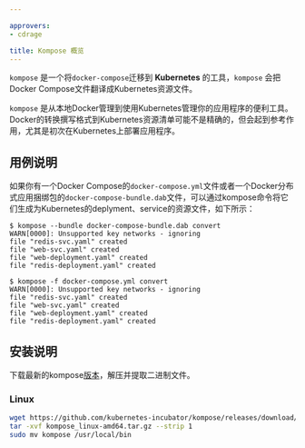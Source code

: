 ```yaml
---

approvers:
- cdrage

title: Kompose 概览
---
```



`kompose` 是一个将`docker-compose`迁移到 **Kubernetes** 的工具，`kompose` 会把Docker Compose文件翻译成Kubernetes资源文件。

`kompose` 是从本地Docker管理到使用Kubernetes管理你的应用程序的便利工具。Docker的转换撰写格式到Kubernetes资源清单可能不是精确的，但会起到参考作用，尤其是初次在Kubernetes上部署应用程序。

## 用例说明

如果你有一个Docker Compose的`docker-compose.yml`文件或者一个Docker分布式应用捆绑包的`docker-compose-bundle.dab`文件，可以通过kompose命令将它们生成为Kubernetes的deplyment、service的资源文件，如下所示：

```console
$ kompose --bundle docker-compose-bundle.dab convert
WARN[0000]: Unsupported key networks - ignoring
file "redis-svc.yaml" created
file "web-svc.yaml" created
file "web-deployment.yaml" created
file "redis-deployment.yaml" created

$ kompose -f docker-compose.yml convert
WARN[0000]: Unsupported key networks - ignoring
file "redis-svc.yaml" created
file "web-svc.yaml" created
file "web-deployment.yaml" created
file "redis-deployment.yaml" created
```

## 安装说明


下载最新的kompose[版本](https://github.com/kubernetes-incubator/kompose/releases)，解压并提取二进制文件。
### Linux

```sh
wget https://github.com/kubernetes-incubator/kompose/releases/download/v0.1.2/kompose_linux-amd64.tar.gz
tar -xvf kompose_linux-amd64.tar.gz --strip 1
sudo mv kompose /usr/local/bin
```
